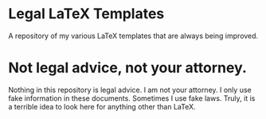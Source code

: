 # Legal LaTeX Templates
A repository of my various LaTeX templates that are always being improved. 

# Not legal advice, not your attorney.
Nothing in this repository is legal advice. I am not your attorney. I only use fake information in these documents. Sometimes I use fake laws. Truly, it is a terrible idea to look here for anything other than LaTeX.
